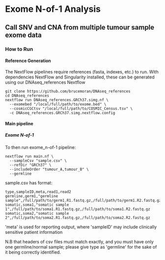 # Exome N-of-1 Analysis
## Call SNV and CNA from multiple tumour sample exome data
### How to Run
#### Reference Generation
The NextFlow pipelines require references (fasta, indexes, etc.) to run. With dependencies NextFlow and Singularity installed, these can be generated using our DNAseq_references Nextflow
```
git clone https://github.com/brucemoran/DNAseq_references
cd DNAseq_references
nextflow run DNAseq_references.GRCh37.simg.nf \
  --exomebed "/local/full/path/to/exome.bed" \
  --cosmicCGCtsv "/local/full/path/to/COSMIC_Census.tsv" \
  -c DNAseq_references.GRCh37.simg.nextflow.config
```

#### Main pipeline
##### Exome N-of-1
To then run exome_n-of-1 pipeline:
```
nextflow run main.nf \
  --sampleCsv "sample.csv" \
  --refDir "GRCh37" \
  --includeOrder "tumour_A,tumour_B" \
  --germline
```
sample.csv has format:
```
type,sampleID,meta,read1,read2
germline,germ1,"germline sample",/full/path/to/germ1.R1.fastq.gz,/full/path/to/germ1.R2.fastq.gz
somatic,soma1,"somatic sample 1",/full/path/to/soma1.R1.fastq.gz,/full/path/to/soma1.R2.fastq.gz
somatic,soma2,"somatic sample 2",/full/path/to/soma2.R1.fastq.gz,/full/path/to/soma2.R2.fastq.gz
```

'meta' is used for reporting output, where 'sampleID' may include clinically sensitive patient information

N.B that headers of csv files must match exactly, and you must have only one germline/normal sample; please give type as 'germline' for the sake of it being correctly identified.

